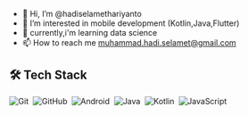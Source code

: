 - 👋 Hi, I’m @hadiselamethariyanto
- 👀 I’m interested in mobile development (Kotlin,Java,Flutter)
- 🌱 currently,i'm learning data science
- 📫 How to reach me muhammad.hadi.selamet@gmail.com

## 🛠 Tech Stack
  ![Git](https://img.shields.io/badge/Git-%23F05033.svg?style=flat&logo=git&logoColor=white)&nbsp;
  ![GitHub](https://img.shields.io/badge/-GitHub-05122A?style=flat&logo=github)&nbsp;
  ![Android](https://img.shields.io/badge/Android-3DDC84?style=flat&logo=android&logoColor=white)&nbsp;
  ![Java](https://img.shields.io/badge/Java-%23ED8B00.svg?style=flat&logo=java&logoColor=white)&nbsp;
  ![Kotlin](https://img.shields.io/badge/Kotlin-%230095D5.svg?style=flat&logo=kotlin&logoColor=white)&nbsp;
  ![JavaScript](https://img.shields.io/badge/JavaScript-%230095D5.svg?style=flat&logo=javascript&logoColor=white)&nbsp;

